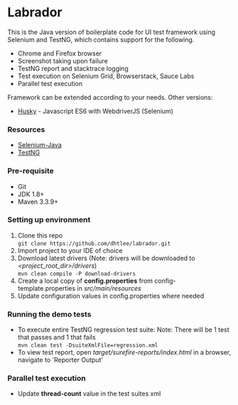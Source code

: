 # Labrador
This is the Java version of boilerplate code for UI test framework using Selenium and TestNG, which contains support for the following.
- Chrome and Firefox browser
- Screenshot taking upon failure
- TestNG report and stacktrace logging
- Test execution on Selenium Grid, Browserstack, Sauce Labs
- Parallel test execution

Framework can be extended according to your needs. Other versions:
- [Husky](https://github.com/dhtlee/husky) - Javascript ES6 with WebdriverJS (Selenium)

### Resources
- [Selenium-Java](https://seleniumhq.github.io/selenium/docs/api/java/)
- [TestNG](http://testng.org/)

### Pre-requisite
- Git
- JDK 1.8+
- Maven 3.3.9+

### Setting up environment
1. Clone this repo
<br>`git clone https://github.com/dhtlee/labrador.git`
1. Import project to your IDE of choice
1. Download latest drivers (Note: drivers will be downloaded to _<project_root_dir>/drivers_)
<br>`mvn clean compile -P download-drivers`
1. Create a local copy of **config.properties** from config-template.properties in _src/main/resources_
1. Update configuration values in config.properties where needed

### Running the demo tests
- To execute entire TestNG regression test suite: Note: There will be 1 test that passes and 1 that fails
<br>`mvn clean test -DsuiteXmlFile=regression.xml` 
- To view test report, open _target/surefire-reports/index.html_ in a browser, navigate to 'Reporter Output'

### Parallel test execution
- Update **thread-count** value in the test suites xml
